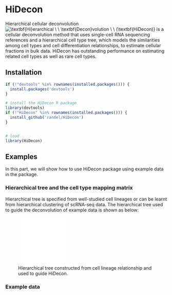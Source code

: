 # HiDecon
Hierarchical cellular deconvolution
![\textbf{Hi}erarchical \\ \\ \textbf{Decon}volution \\ \\ (\textbf{HiDecon)}](https://latex.codecogs.com/png.image?%5Cdpi%7B110%7D&space;%5Cbg_white&space;%5Ctextbf%7BHi%7Derarchical%20%5C%20%5C%20%5Ctextbf%7BDecon%7Dvolution%20%5C%20%5C%20%28%5Ctextbf%7BHiDecon%29%7D "\textbf{Hi}erarchical \ \ \textbf{Decon}volution \ \ (\textbf{HiDecon)}")
is a cellular deconvolution method that uses single-cell RNA sequencing
references and a hierarchical cell type tree, which models the
similarities among cell types and cell differentiation relationships, to
estimate cellular fractions in bulk data. HiDecon has outstanding
performance on estimating related cell types as well as rare cell types.

## Installation

``` r
if (!"devtools" %in% rownames(installed.packages())) {
  install.packages('devtools')
}

# install the HiDecon R package
library(devtools)
if (!"HiDecon" %in% rownames(installed.packages())) {
  install_github('randel/HiDecon')
}


# load
library(HiDecon)
```

## Examples

In this part, we will show how to use HiDecon package using example data
in the package.

### Hierarchical tree and the cell type mapping matrix

Hierarchical tree is specified from well-studied cell lineages or can be
learnt from hierarchical clustering of scRNA-seq data. The hierarchical
tree used to guide the deconvolution of example data is shown as below:

<figure>
<embed src="tree.pdf" style="width:35.0%" />
<figcaption aria-hidden="true">Hierarchical tree constructed from cell
lineage relationship and used to guide HiDecon.</figcaption>
</figure>

### Example data
